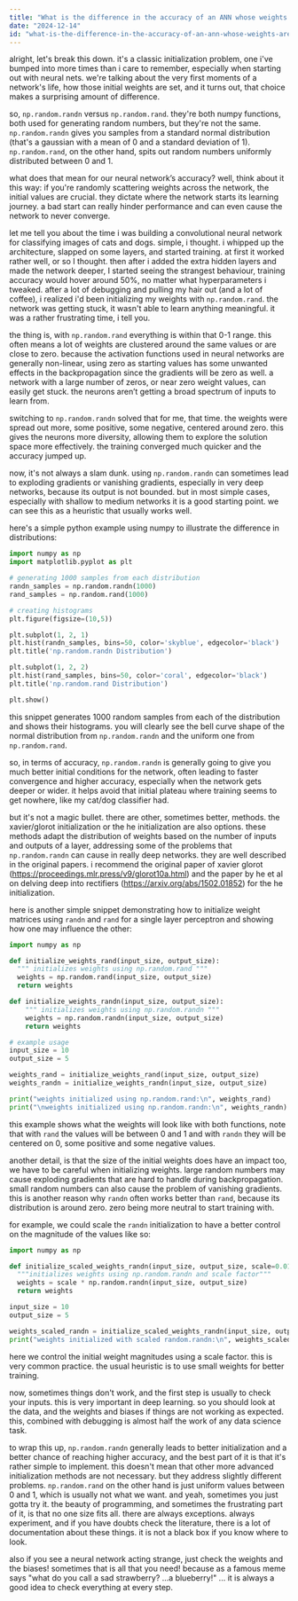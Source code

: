 ```yaml
---
title: "What is the difference in the accuracy of an ANN whose weights are initialized by using np.random.randn and np.random.rand?"
date: "2024-12-14"
id: "what-is-the-difference-in-the-accuracy-of-an-ann-whose-weights-are-initialized-by-using-nprandomrandn-and-nprandomrand"
---
```


alright, let's break this down. it's a classic initialization problem, one i've bumped into more times than i care to remember, especially when starting out with neural nets. we're talking about the very first moments of a network's life, how those initial weights are set, and it turns out, that choice makes a surprising amount of difference.

so, `np.random.randn` versus `np.random.rand`. they're both numpy functions, both used for generating random numbers, but they're not the same. `np.random.randn` gives you samples from a standard normal distribution (that's a gaussian with a mean of 0 and a standard deviation of 1). `np.random.rand`, on the other hand, spits out random numbers uniformly distributed between 0 and 1.

what does that mean for our neural network’s accuracy? well, think about it this way: if you're randomly scattering weights across the network, the initial values are crucial. they dictate where the network starts its learning journey. a bad start can really hinder performance and can even cause the network to never converge.

let me tell you about the time i was building a convolutional neural network for classifying images of cats and dogs. simple, i thought. i whipped up the architecture, slapped on some layers, and started training. at first it worked rather well, or so I thought. then after i added the extra hidden layers and made the network deeper, I started seeing the strangest behaviour, training accuracy would hover around 50%, no matter what hyperparameters i tweaked. after a lot of debugging and pulling my hair out (and a lot of coffee), i realized i'd been initializing my weights with `np.random.rand`. the network was getting stuck, it wasn't able to learn anything meaningful. it was a rather frustrating time, i tell you.

the thing is, with `np.random.rand` everything is within that 0-1 range. this often means a lot of weights are clustered around the same values or are close to zero. because the activation functions used in neural networks are generally non-linear, using zero as starting values has some unwanted effects in the backpropagation since the gradients will be zero as well. a network with a large number of zeros, or near zero weight values, can easily get stuck. the neurons aren’t getting a broad spectrum of inputs to learn from.

switching to `np.random.randn` solved that for me, that time. the weights were spread out more, some positive, some negative, centered around zero. this gives the neurons more diversity, allowing them to explore the solution space more effectively. the training converged much quicker and the accuracy jumped up.

now, it's not always a slam dunk. using `np.random.randn` can sometimes lead to exploding gradients or vanishing gradients, especially in very deep networks, because its output is not bounded. but in most simple cases, especially with shallow to medium networks it is a good starting point. we can see this as a heuristic that usually works well.

here's a simple python example using numpy to illustrate the difference in distributions:

```python
import numpy as np
import matplotlib.pyplot as plt

# generating 1000 samples from each distribution
randn_samples = np.random.randn(1000)
rand_samples = np.random.rand(1000)

# creating histograms
plt.figure(figsize=(10,5))

plt.subplot(1, 2, 1)
plt.hist(randn_samples, bins=50, color='skyblue', edgecolor='black')
plt.title('np.random.randn Distribution')

plt.subplot(1, 2, 2)
plt.hist(rand_samples, bins=50, color='coral', edgecolor='black')
plt.title('np.random.rand Distribution')

plt.show()
```

this snippet generates 1000 random samples from each of the distribution and shows their histograms. you will clearly see the bell curve shape of the normal distribution from `np.random.randn` and the uniform one from `np.random.rand`.

so, in terms of accuracy, `np.random.randn` is generally going to give you much better initial conditions for the network, often leading to faster convergence and higher accuracy, especially when the network gets deeper or wider. it helps avoid that initial plateau where training seems to get nowhere, like my cat/dog classifier had.

but it's not a magic bullet. there are other, sometimes better, methods. the xavier/glorot initialization or the he initialization are also options. these methods adapt the distribution of weights based on the number of inputs and outputs of a layer, addressing some of the problems that `np.random.randn` can cause in really deep networks. they are well described in the original papers. i recommend the original paper of xavier glorot (https://proceedings.mlr.press/v9/glorot10a.html) and the paper by he et al on delving deep into rectifiers (https://arxiv.org/abs/1502.01852) for the he initialization.

here is another simple snippet demonstrating how to initialize weight matrices using `randn` and `rand` for a single layer perceptron and showing how one may influence the other:

```python
import numpy as np

def initialize_weights_rand(input_size, output_size):
  """ initializes weights using np.random.rand """
  weights = np.random.rand(input_size, output_size)
  return weights

def initialize_weights_randn(input_size, output_size):
    """ initializes weights using np.random.randn """
    weights = np.random.randn(input_size, output_size)
    return weights

# example usage
input_size = 10
output_size = 5

weights_rand = initialize_weights_rand(input_size, output_size)
weights_randn = initialize_weights_randn(input_size, output_size)

print("weights initialized using np.random.rand:\n", weights_rand)
print("\nweights initialized using np.random.randn:\n", weights_randn)
```

this example shows what the weights will look like with both functions, note that with `rand` the values will be between 0 and 1 and with `randn` they will be centered on 0, some positive and some negative values.

another detail, is that the size of the initial weights does have an impact too, we have to be careful when initializing weights. large random numbers may cause exploding gradients that are hard to handle during backpropagation. small random numbers can also cause the problem of vanishing gradients. this is another reason why `randn` often works better than `rand`, because its distribution is around zero. zero being more neutral to start training with.

for example, we could scale the `randn` initialization to have a better control on the magnitude of the values like so:

```python
import numpy as np

def initialize_scaled_weights_randn(input_size, output_size, scale=0.01):
  """initializes weights using np.random.randn and scale factor"""
  weights = scale * np.random.randn(input_size, output_size)
  return weights

input_size = 10
output_size = 5

weights_scaled_randn = initialize_scaled_weights_randn(input_size, output_size)
print("weights initialized with scaled random.randn:\n", weights_scaled_randn)
```
here we control the initial weight magnitudes using a scale factor. this is very common practice. the usual heuristic is to use small weights for better training.

now, sometimes things don't work, and the first step is usually to check your inputs. this is very important in deep learning. so you should look at the data, and the weights and biases if things are not working as expected. this, combined with debugging is almost half the work of any data science task.

to wrap this up, `np.random.randn` generally leads to better initialization and a better chance of reaching higher accuracy, and the best part of it is that it's rather simple to implement. this doesn't mean that other more advanced initialization methods are not necessary. but they address slightly different problems. `np.random.rand` on the other hand is just uniform values between 0 and 1, which is usually not what we want. and yeah, sometimes you just gotta try it. the beauty of programming, and sometimes the frustrating part of it, is that no one size fits all. there are always exceptions. always experiment, and if you have doubts check the literature, there is a lot of documentation about these things. it is not a black box if you know where to look.

also if you see a neural network acting strange, just check the weights and the biases! sometimes that is all that you need! because as a famous meme says "what do you call a sad strawberry? ...a blueberry!" ... it is always a good idea to check everything at every step.
